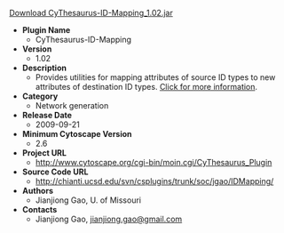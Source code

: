 <a href="CyThesaurus-ID-Mapping_1.02.jar">Download CyThesaurus-ID-Mapping_1.02.jar</a>

* __Plugin Name__
  * CyThesaurus-ID-Mapping
* __Version__
  * 1.02
* __Description__
  * Provides utilities for mapping attributes of source ID types to new attributes of destination ID types. <a href="http://www.cytoscape.org/cgi-bin/moin.cgi/CyThesaurus_Plugin">Click for more information</a>.
* __Category__
  * Network generation
* __Release Date__
  * 2009-09-21
* __Minimum Cytoscape Version__
  * 2.6
* __Project URL__
  * http://www.cytoscape.org/cgi-bin/moin.cgi/CyThesaurus_Plugin
* __Source Code URL__
  * http://chianti.ucsd.edu/svn/csplugins/trunk/soc/jgao/IDMapping/
* __Authors__
  * Jianjiong Gao, U. of Missouri
* __Contacts__
  * Jianjiong Gao, jianjiong.gao@gmail.com
